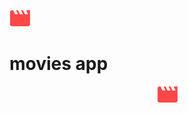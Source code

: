 ![alt text](https://github.com/ImMPrada/movies_app/blob/main/Movie.png)

# movies app

<div style="width:100%; text-align:center"><img src='https://github.com/ImMPrada/movies_app/blob/main/Movie.png' /></div>
